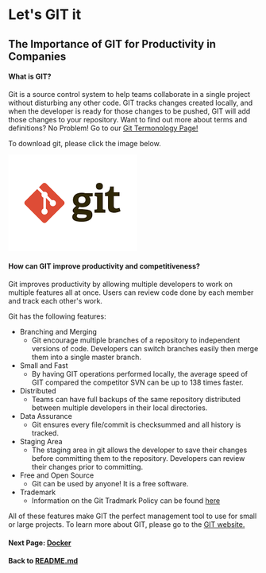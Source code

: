 # Let's GIT it
## The Importance of GIT for Productivity in Companies 

#### What is GIT? 

Git is a source control system to help teams collaborate in a single project without disturbing any other code. GIT tracks changes created locally, and when the developer is ready for those changes to be pushed, GIT will add those changes to your repository. Want to find out more about terms and definitions? No Problem! Go to our [Git Termonology Page!](https://github.com/vfm2/is601-miniproject/blob/main/gitTermsPage.md "Get Terminology")

To download git, please click the image below. 

[![Git logo](images/gitIcon.png)](https://git-scm.com/downloads)

#### How can GIT improve productivity and competitiveness?

Git improves productivity by allowing multiple developers to work on multiple features all at once. Users can review code done by each member and track each other's work.

Git has the following features: 

- Branching and Merging
    - Git encourage multiple branches of a repository to independent versions of code. Developers can switch branches easily then merge them into a single master branch.
- Small and Fast
    - By having GIT operations performed locally, the average speed of GIT compared the competitor SVN can be up to 138 times faster.
- Distributed
    - Teams can have full backups of the same repository distributed between multiple developers in their local directories. 
- Data Assurance
    - Git ensures every file/commit is checksummed and all history is tracked. 
- Staging Area
    - The staging area in git allows the developer to save their changes before committing them to the repository. Developers can review their changes prior to committing. 
- Free and Open Source
    - Git can be used by anyone! It is a free software.
- Trademark
    - Information on the Git Tradmark Policy can be found [here](https://git-scm.com/about/trademark)

All of these features make GIT the perfect management tool to use for small or large projects. To learn more about GIT, please go to the [GIT website.](https://git-scm.com/about "GIT About Page") 




#### Next Page: [Docker](https://github.com/vfm2/is601-miniproject/blob/main/dockerPage.md)
#### Back to [README.md](https://github.com/vfm2/is601-miniproject/blob/main/README.md)
## 